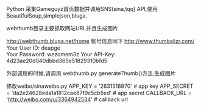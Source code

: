 Python 采集Gameguyz首页数据并调用SNS(sina,tqq) API,使用BeautifulSoup,simplejson,bluga.

webthumb目录主要抓取网站URL并且生成图片

http://webthumb.bluga.net/home
 帐号信息同下
http://www.thumbalizr.com/
  Your User ID: deapge  
  Your Password: wezomem3z
  Your API-Key: 4d23ae20d040dbbd365e51829310bfd5
 
 
外部调用的时候,请调用 webthumb.py generateThumb()方法,生成图片

修改weibo/sinaweibo.py 
APP_KEY = '2631518870' # app key
APP_SECRET = 'da2e24628eda1a1812cae87f9c5cb5ed' # app secret
CALLBACK_URL = 'http://weibo.com/u/3364942534' # callback url